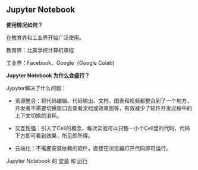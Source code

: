 ## Jupyter Notebook

**使用情况如何？**

在教育界和工业界开始广泛使用。

教育界：北美学校计算机课程

工业界：Facebook、Google（Google Colab)



**Jupyter Notebook 为什么会盛行？**

Jypyter解决了什么问题：

- 资源整合：将代码编辑、代码输出、文档、图表和视频都整合到了一个地方，开发者不需要切换窗口去查看文档或效果图等，有效减少了软件开发过程中的上下文切换的消耗。

- 交互性强：引入了Cell的概念，每次实验可以只跑一小个Cell里的代码，代码下方即可看到效果，所见即所得。
- 云端化：不需要安装依赖的软件，直接在浏览器打开代码即可运行。



Jupyter Notebook 的 [安装](https://jupyter.org/install.html)  和 [运行](https://jupyter.readthedocs.io/en/latest/running.html#running)

